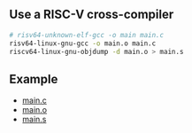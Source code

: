## Use a RISC-V cross-compiler
```bash
# risv64-unknown-elf-gcc -o main main.c
risv64-linux-gnu-gcc -o main.o main.c
riscv64-linux-gnu-objdump -d main.o > main.s
```
## Example
- [main.c](src/main.c)
- [main.o](src/main.o)
- [main.s](src/main.s)

